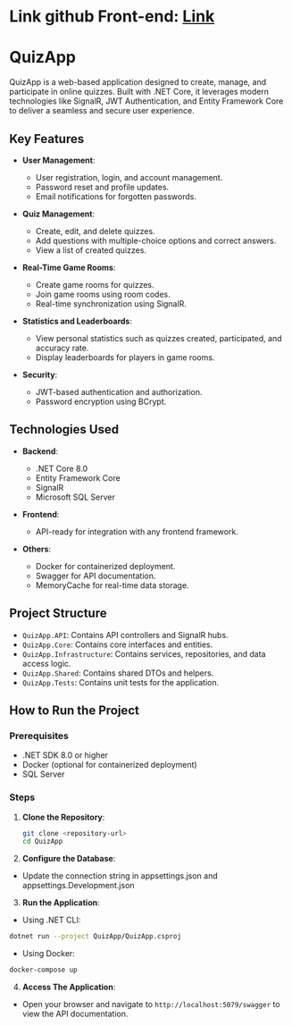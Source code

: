 # Link github Front-end: [Link](https://github.com/dinhcongpham/quiz-app-vite)

# QuizApp

QuizApp is a web-based application designed to create, manage, and participate in online quizzes. Built with .NET Core, it leverages modern technologies like SignalR, JWT Authentication, and Entity Framework Core to deliver a seamless and secure user experience.

## Key Features

- **User Management**:
  - User registration, login, and account management.
  - Password reset and profile updates.
  - Email notifications for forgotten passwords.

- **Quiz Management**:
  - Create, edit, and delete quizzes.
  - Add questions with multiple-choice options and correct answers.
  - View a list of created quizzes.

- **Real-Time Game Rooms**:
  - Create game rooms for quizzes.
  - Join game rooms using room codes.
  - Real-time synchronization using SignalR.

- **Statistics and Leaderboards**:
  - View personal statistics such as quizzes created, participated, and accuracy rate.
  - Display leaderboards for players in game rooms.

- **Security**:
  - JWT-based authentication and authorization.
  - Password encryption using BCrypt.

## Technologies Used

- **Backend**:
  - .NET Core 8.0
  - Entity Framework Core
  - SignalR
  - Microsoft SQL Server

- **Frontend**:
  - API-ready for integration with any frontend framework.

- **Others**:
  - Docker for containerized deployment.
  - Swagger for API documentation.
  - MemoryCache for real-time data storage.

## Project Structure

- `QuizApp.API`: Contains API controllers and SignalR hubs.
- `QuizApp.Core`: Contains core interfaces and entities.
- `QuizApp.Infrastructure`: Contains services, repositories, and data access logic.
- `QuizApp.Shared`: Contains shared DTOs and helpers.
- `QuizApp.Tests`: Contains unit tests for the application.

## How to Run the Project

### Prerequisites

- .NET SDK 8.0 or higher
- Docker (optional for containerized deployment)
- SQL Server

### Steps

1. **Clone the Repository**:
   ```bash
   git clone <repository-url>
   cd QuizApp
   ```
2. **Configure the Database**:
- Update the connection string in appsettings.json and appsettings.Development.json
3. **Run the Application**:
- Using .NET CLI:
```bash
dotnet run --project QuizApp/QuizApp.csproj
```
- Using Docker:
```bash
docker-compose up
```
4. **Access The Application**:
- Open your browser and navigate to `http://localhost:5079/swagger` to view the API documentation.